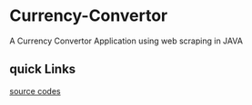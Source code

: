 # Currency-Convertor
A Currency Convertor Application using web scraping in JAVA</br>
## quick Links
[source codes](https://github.com/jyothi-1822/Currency-Convertor/tree/main/Currency-Converter-Application/Currency-Converter-Application)
